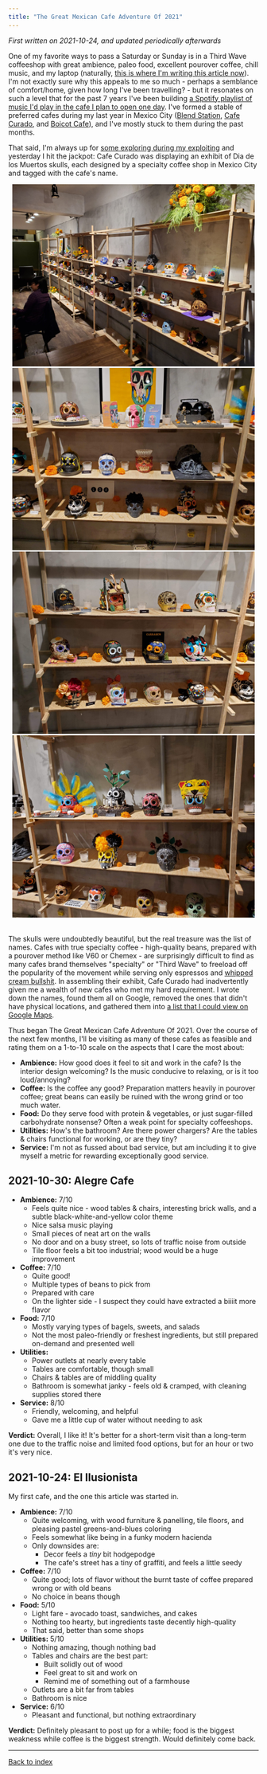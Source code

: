```yaml
---
title: "The Great Mexican Cafe Adventure Of 2021"
---
```


_First written on 2021-10-24, and updated periodically afterwards_

One of my favorite ways to pass a Saturday or Sunday is in a Third Wave coffeeshop with great ambience, paleo food, excellent pourover coffee, chill music, and my laptop (naturally, [this is where I'm writing this article now](https://www.elilusionista.mx/)). I'm not exactly sure why this appeals to me so much - perhaps a semblance of comfort/home, given how long I've been travelling? - but it resonates on such a level that for the past 7 years I've been building [a Spotify playlist of music I'd play in the cafe I plan to open one day](https://open.spotify.com/playlist/30XMfauACKupUMTgcq0xeP?si=dd5a9d5799e04d87). I've formed a stable of preferred cafes during my last year in Mexico City ([Blend Station](https://blendstation.com.mx/), [Cafe Curado](https://www.curado.cafe/), and [Boicot Cafe](https://boicotcafe.com/)), and I've mostly stuck to them during the past months.

That said, I'm always up for [some exploring during my exploiting](https://medium.com/data-science-for-everyone/the-explore-exploit-dilemma-436cb1edff0d) and yesterday I hit the jackpot: Cafe Curado was displaying an exhibit of Dia de los Muertos skulls, each designed by a specialty coffee shop in Mexico City and tagged with the cafe's name. 

<div style="text-align:center; display:flex; flex-wrap: wrap; padding: 0 4px">
    <div style="flex: 50%; padding: 0 4px">
        <img src="images/all-skulls.jpg">
        <img src="images/skulls2.jpg">
    </div>
    <div style="flex: 50%; padding: 0 4px">
        <img src="images/skulls1.jpg">
        <img src="images/skulls3.jpg">
    </div>
</div>
<br/>

The skulls were undoubtedly beautiful, but the real treasure was the list of names. Cafes with true specialty coffee - high-quality beans, prepared with a pourover method like V60 or Chemex - are surprisingly difficult to find as many cafes brand themselves "specialty" or "Third Wave" to freeload off the popularity of the movement while serving only espressos and [whipped cream bullshit](https://i.pinimg.com/736x/32/b9/02/32b9028c101a12357ca45dc181e2314b.jpg). In assembling their exhibit, Cafe Curado had inadvertently given me a wealth of new cafes who met my hard requirement. I wrote down the names, found them all on Google, removed the ones that didn't have physical locations, and gathered them into [a list that I could view on Google Maps](https://goo.gl/maps/zbprzrahT74MxKzy8). 

Thus began The Great Mexican Cafe Adventure Of 2021. Over the course of the next few months, I'll be visiting as many of these cafes as feasible and rating them on a 1-to-10 scale on the aspects that I care the most about:

* **Ambience:** How good does it feel to sit and work in the cafe? Is the interior design welcoming? Is the music conducive to relaxing, or is it too loud/annoying?
* **Coffee:** Is the coffee any good? Preparation matters heavily in pourover coffee; great beans can easily be ruined with the wrong grind or too much water.
* **Food:** Do they serve food with protein & vegetables, or just sugar-filled carbohydrate nonsense? Often a weak point for specialty coffeeshops.
* **Utilities:** How's the bathroom? Are there power chargers? Are the tables & chairs functional for working, or are they tiny?
* **Service:** I'm not as fussed about bad service, but am including it to give myself a metric for rewarding exceptionally good service.

2021-10-30: Alegre Cafe
-----------------------
* **Ambience:** 7/10
    * Feels quite nice - wood tables & chairs, interesting brick walls, and a subtle black-white-and-yellow color theme
    * Nice salsa music playing
    * Small pieces of neat art on the walls
    * No door and on a busy street, so lots of traffic noise from outside
    * Tile floor feels a bit too industrial; wood would be a huge improvement
* **Coffee:** 7/10
    * Quite good!
    * Multiple types of beans to pick from
    * Prepared with care
    * On the lighter side - I suspect they could have extracted a biiiit more flavor
* **Food:** 7/10
    * Mostly varying types of bagels, sweets, and salads
    * Not the most paleo-friendly or freshest ingredients, but still prepared on-demand and presented well
* **Utilities:**
    * Power outlets at nearly every table
    * Tables are comfortable, though small
    * Chairs & tables are of middling quality
    * Bathroom is somewhat janky - feels old & cramped, with cleaning supplies stored there
* **Service:** 8/10
    * Friendly, welcoming, and helpful
    * Gave me a little cup of water without needing to ask

**Verdict:** Overall, I like it! It's better for a short-term visit than a long-term one due to the traffic noise and limited food options, but for an hour or two it's very nice.

2021-10-24: El Ilusionista
-------------------------
My first cafe, and the one this article was started in.

* **Ambience:** 7/10
    * Quite welcoming, with wood furniture & panelling, tile floors, and pleasing pastel greens-and-blues coloring
    * Feels somewhat like being in a funky modern hacienda
    * Only downsides are:
        * Decor feels a _tiny_ bit hodgepodge
        * The cafe's street has a tiny of graffiti, and feels a little seedy
* **Coffee:** 7/10
    * Quite good; lots of flavor without the burnt taste of coffee prepared wrong or with old beans
    * No choice in beans though
* **Food:** 5/10
    * Light fare - avocado toast, sandwiches, and cakes
    * Nothing too hearty, but ingredients taste decently high-quality
    * That said, better than some shops
* **Utilities:** 5/10
    * Nothing amazing, though nothing bad
    * Tables and chairs are the best part:
        * Built solidly out of wood
        * Feel great to sit and work on
        * Remind me of something out of a farmhouse
    * Outlets are a bit far from tables
    * Bathroom is nice
* **Service:** 6/10
    * Pleasant and functional, but nothing extraordinary

**Verdict:** Definitely pleasant to post up for a while; food is the biggest weakness while coffee is the biggest strength. Would definitely come back.

---

[Back to index](../index.md)
